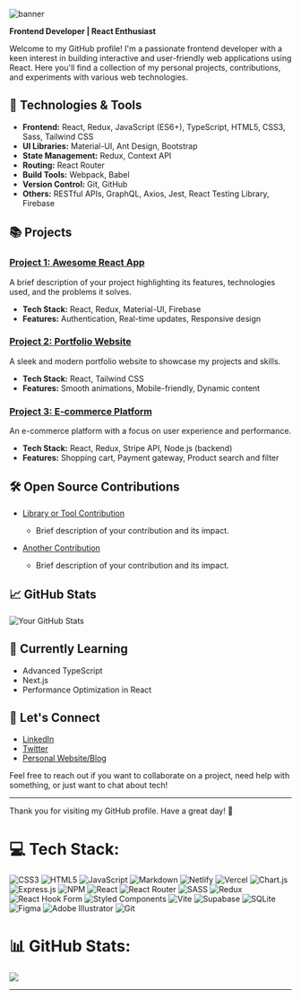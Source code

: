 ![banner](https://github.com/tsotneforester/tsotneforester/assets/79293287/a75b910b-ea20-4f11-af5c-a702cab2c31a)


**Frontend Developer | React Enthusiast**

Welcome to my GitHub profile! I'm a passionate frontend developer with a keen interest in building interactive and user-friendly web applications using React. Here you'll find a collection of my personal projects, contributions, and experiments with various web technologies.

## 🔧 Technologies & Tools

- **Frontend:** React, Redux, JavaScript (ES6+), TypeScript, HTML5, CSS3, Sass, Tailwind CSS
- **UI Libraries:** Material-UI, Ant Design, Bootstrap
- **State Management:** Redux, Context API
- **Routing:** React Router
- **Build Tools:** Webpack, Babel
- **Version Control:** Git, GitHub
- **Others:** RESTful APIs, GraphQL, Axios, Jest, React Testing Library, Firebase

## 📚 Projects

### [Project 1: Awesome React App](https://github.com/yourusername/awesome-react-app)
A brief description of your project highlighting its features, technologies used, and the problems it solves.

- **Tech Stack:** React, Redux, Material-UI, Firebase
- **Features:** Authentication, Real-time updates, Responsive design

### [Project 2: Portfolio Website](https://github.com/yourusername/portfolio-website)
A sleek and modern portfolio website to showcase my projects and skills.

- **Tech Stack:** React, Tailwind CSS
- **Features:** Smooth animations, Mobile-friendly, Dynamic content

### [Project 3: E-commerce Platform](https://github.com/yourusername/e-commerce-platform)
An e-commerce platform with a focus on user experience and performance.

- **Tech Stack:** React, Redux, Stripe API, Node.js (backend)
- **Features:** Shopping cart, Payment gateway, Product search and filter

## 🛠️ Open Source Contributions

- [Library or Tool Contribution](https://github.com/repository)
  - Brief description of your contribution and its impact.

- [Another Contribution](https://github.com/repository)
  - Brief description of your contribution and its impact.

## 📈 GitHub Stats

![Your GitHub Stats](https://github-readme-stats.vercel.app/api?username=yourusername&show_icons=true&theme=radical)

## 🌱 Currently Learning

- Advanced TypeScript
- Next.js
- Performance Optimization in React

## 💬 Let's Connect

- [LinkedIn](https://www.linkedin.com/in/yourlinkedin)
- [Twitter](https://twitter.com/yourtwitter)
- [Personal Website/Blog](https://yourwebsite.com)

Feel free to reach out if you want to collaborate on a project, need help with something, or just want to chat about tech!

---

Thank you for visiting my GitHub profile. Have a great day! 🚀


# 💻 Tech Stack:
![CSS3](https://img.shields.io/badge/css3-%231572B6.svg?style=for-the-badge&logo=css3&logoColor=white) ![HTML5](https://img.shields.io/badge/html5-%23E34F26.svg?style=for-the-badge&logo=html5&logoColor=white) ![JavaScript](https://img.shields.io/badge/javascript-%23323330.svg?style=for-the-badge&logo=javascript&logoColor=%23F7DF1E) ![Markdown](https://img.shields.io/badge/markdown-%23000000.svg?style=for-the-badge&logo=markdown&logoColor=white) ![Netlify](https://img.shields.io/badge/netlify-%23000000.svg?style=for-the-badge&logo=netlify&logoColor=#00C7B7) ![Vercel](https://img.shields.io/badge/vercel-%23000000.svg?style=for-the-badge&logo=vercel&logoColor=white) ![Chart.js](https://img.shields.io/badge/chart.js-F5788D.svg?style=for-the-badge&logo=chart.js&logoColor=white) ![Express.js](https://img.shields.io/badge/express.js-%23404d59.svg?style=for-the-badge&logo=express&logoColor=%2361DAFB) ![NPM](https://img.shields.io/badge/NPM-%23CB3837.svg?style=for-the-badge&logo=npm&logoColor=white) ![React](https://img.shields.io/badge/react-%2320232a.svg?style=for-the-badge&logo=react&logoColor=%2361DAFB) ![React Router](https://img.shields.io/badge/React_Router-CA4245?style=for-the-badge&logo=react-router&logoColor=white) ![SASS](https://img.shields.io/badge/SASS-hotpink.svg?style=for-the-badge&logo=SASS&logoColor=white) ![Redux](https://img.shields.io/badge/redux-%23593d88.svg?style=for-the-badge&logo=redux&logoColor=white) ![React Hook Form](https://img.shields.io/badge/React%20Hook%20Form-%23EC5990.svg?style=for-the-badge&logo=reacthookform&logoColor=white) ![Styled Components](https://img.shields.io/badge/styled--components-DB7093?style=for-the-badge&logo=styled-components&logoColor=white) ![Vite](https://img.shields.io/badge/vite-%23646CFF.svg?style=for-the-badge&logo=vite&logoColor=white) ![Supabase](https://img.shields.io/badge/Supabase-3ECF8E?style=for-the-badge&logo=supabase&logoColor=white) ![SQLite](https://img.shields.io/badge/sqlite-%2307405e.svg?style=for-the-badge&logo=sqlite&logoColor=white) ![Figma](https://img.shields.io/badge/figma-%23F24E1E.svg?style=for-the-badge&logo=figma&logoColor=white) ![Adobe Illustrator](https://img.shields.io/badge/adobe%20illustrator-%23FF9A00.svg?style=for-the-badge&logo=adobe%20illustrator&logoColor=white) ![Git](https://img.shields.io/badge/git-%23F05033.svg?style=for-the-badge&logo=git&logoColor=white)
# 📊 GitHub Stats:
![](https://github-readme-stats.vercel.app/api/top-langs/?username=tsotneforester&theme=prussian&hide_border=false&include_all_commits=false&count_private=false&layout=compact)

---

